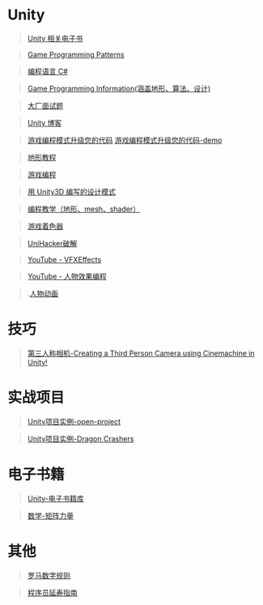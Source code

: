 # Unity

>[Unity 相关电子书](https://unity.com/how-to)

>[Game Programming Patterns](http://gameprogrammingpatterns.com/contents.html)

>[编程语言 C# ](https://dotnet.microsoft.com/zh-cn/learn/csharp)

>[Game Programming Information(涵盖地形、算法、设计)](http://www-cs-students.stanford.edu/~amitp/gameprog.html#design)

>[大厂面试题](https://github.com/afatcoder/LeetcodeTop)

>[Unity 博客](https://blog.unity.com/)

>[游戏编程模式升级您的代码](https://resources.unity.com/games/level-up-your-code-with-game-programming-patterns)
>[游戏编程模式升级您的代码-demo](https://github.com/Unity-Technologies/game-programming-patterns-demo)

>[地形教程](https://catlikecoding.com/unity/tutorials/)

>[游戏编程](http://www-cs-students.stanford.edu/~amitp/gameprog.html#design)

>[用 Unity3D 编写的设计模式](https://github.com/QianMo/Unity-Design-Pattern)

>[编程教学（地形、mesh、shader）](https://catlikecoding.com/unity/tutorials/prototypes/paddle-square/)

>[游戏着色器](https://github.com/lettier/3d-game-shaders-for-beginners)

>[UniHacker破解](https://github.com/tylearymf/UniHacker)

>[YouTube - VFXEffects](https://www.youtube.com/@GabrielAguiarProd)

>[YouTube - 人物效果编程](https://www.youtube.com/@mixandjam)

>.[人物动画](https://www.mixamo.com/#/?page=1&type=Character)

# 技巧
>[第三人称相机-Creating a Third Person Camera using Cinemachine in Unity! ](https://www.youtube.com/watch?v=537B1kJp9YQ)

# 实战项目
>[Unity项目实例-open-project](https://github.com/UnityTechnologies/open-project-1)

>[Unity项目实例-Dragon Crashers](https://blog.unity.com/games/get-to-know-dragon-crashers-our-latest-2d-sample-project)

# 电子书籍
>[Unity-电子书籍库](https://unity.com/how-to#2d)

>[数学-矩阵力量](https://github.com/Visualize-ML/Book4_Power-of-Matrix/tree/main)


# 其他
>[罗马数字规则](https://b2b.partcommunity.com/community/knowledge/zh_CN/detail/10753/%E7%BD%97%E9%A9%AC%E6%95%B0%E5%AD%97#knowledge_article)

>[程序员延寿指南](https://github.com/geekan/HowToLiveLonger)


